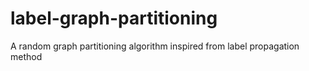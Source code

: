 # label-graph-partitioning
A random graph partitioning algorithm inspired from label propagation method
